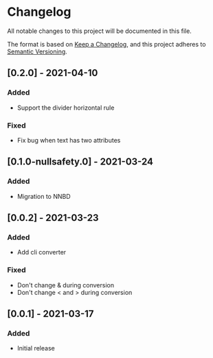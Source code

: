 # Changelog

All notable changes to this project will be documented in this file.

The format is based on [Keep a Changelog](https://keepachangelog.com/en/1.0.0/),
and this project adheres to [Semantic Versioning](https://semver.org/spec/v2.0.0.html).

## [0.2.0] - 2021-04-10

### Added

- Support the divider horizontal rule

### Fixed

- Fix bug when text has two attributes

## [0.1.0-nullsafety.0] - 2021-03-24

### Added

- Migration to NNBD

## [0.0.2] - 2021-03-23

### Added

- Add cli converter

### Fixed

- Don't change & during conversion
- Don't change < and > during conversion

## [0.0.1] - 2021-03-17

### Added

- Initial release
